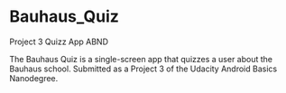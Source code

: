 # Bauhaus_Quiz
Project 3 Quizz App ABND

The Bauhaus Quiz is a single-screen app that quizzes a user about the Bauhaus school. Submitted as a Project 3 of the Udacity Android Basics Nanodegree.
